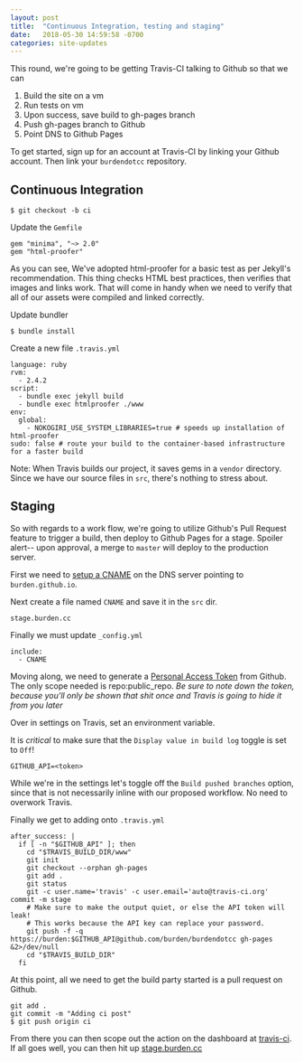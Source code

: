 ```yaml
---
layout: post
title:  "Continuous Integration, testing and staging"
date:   2018-05-30 14:59:58 -0700
categories: site-updates
---
```


This round, we're going to be getting Travis-CI talking to Github so that we can
  1. Build the site on a vm
  2. Run tests on vm
  3. Upon success, save build to gh-pages branch
  4. Push gh-pages branch to Github
  5. Point DNS to Github Pages

To get started, sign up for an account at Travis-CI by linking your Github account. Then link your `burdendotcc` repository.

## Continuous Integration

```
$ git checkout -b ci
```

Update the `Gemfile`

```
gem "minima", "~> 2.0"
gem "html-proofer"
```

As you can see, We've adopted html-proofer for a basic test as per Jekyll's recommendation. This thing checks HTML best practices, then verifies that images and links work. That will come in handy when we need to verify that all of our assets were compiled and linked correctly.

Update bundler

```
$ bundle install
```

Create a new file `.travis.yml`

```
language: ruby
rvm:
  - 2.4.2
script:
  - bundle exec jekyll build
  - bundle exec htmlproofer ./www
env:
  global:
    - NOKOGIRI_USE_SYSTEM_LIBRARIES=true # speeds up installation of html-proofer
sudo: false # route your build to the container-based infrastructure for a faster build
```
Note: When Travis builds our project, it saves gems in a `vendor` directory. Since we have our source files in `src`, there's nothing to stress about.

## Staging

So with regards to a work flow, we're going to utilize Github's Pull Request feature to trigger a build, then deploy to Github Pages for a stage. Spoiler alert-- upon approval, a merge to `master` will deploy to the production server.

First we need to [setup a CNAME](https://help.github.com/articles/setting-up-a-www-subdomain/) on the DNS server pointing to `burden.github.io`.

Next create a file named `CNAME` and save it in the `src` dir.

```
stage.burden.cc
```

Finally we must update `_config.yml`

```
include:
  - CNAME
```

Moving along, we need to generate a [Personal Access Token](https://github.com/settings/tokens) from Github. The only scope needed is repo:public_repo. _Be sure to note down the token, because you'll only be shown that shit once and Travis is going to hide it from you later_

Over in settings on Travis, set an environment variable.

It is _critical_ to make sure that the `Display value in build log` toggle is set to `Off`!
```
GITHUB_API=<token>
```

While we're in the settings let's toggle off the `Build pushed branches` option, since that is not necessarily inline with our proposed workflow. No need to overwork Travis.

Finally we get to adding onto `.travis.yml`
```
after_success: |
  if [ -n "$GITHUB_API" ]; then
    cd "$TRAVIS_BUILD_DIR/www"
    git init
    git checkout --orphan gh-pages
    git add .
    git status
    git -c user.name='travis' -c user.email='auto@travis-ci.org' commit -m stage
    # Make sure to make the output quiet, or else the API token will leak!
    # This works because the API key can replace your password.
    git push -f -q https://burden:$GITHUB_API@github.com/burden/burdendotcc gh-pages &2>/dev/null
    cd "$TRAVIS_BUILD_DIR"
  fi
```

At this point, all we need to get the build party started is a pull request on Github.

```
git add .
git commit -m "Adding ci post"
$ git push origin ci
```

From there you can then scope out the action on the dashboard at [travis-ci](https://travis-ci.org). If all goes well, you can then hit up [stage.burden.cc](https://stage.burden.cc)

